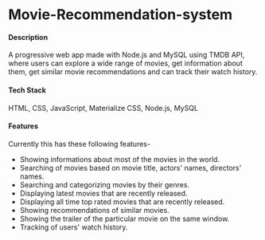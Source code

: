 # Movie-Recommendation-system

#### Description

A progressive web app made with Node.js and MySQL using TMDB API, where users can explore a wide range of movies, get information about them, get similar movie recommendations and can track their watch history.

#### Tech Stack

HTML, CSS, JavaScript, Materialize CSS, Node.js, MySQL

#### Features

Currently this has these following features-

* Showing informations about most of the movies in the world.
* Searching of movies based on movie title, actors' names, directors' names.
* Searching and categorizing movies by their genres. 
* Displaying latest movies that are recently released.
* Displaying all time top rated movies that are recently released.
* Showing recommendations of similar movies. 
* Showing the trailer of the particular movie on the same window. 
* Tracking of users' watch history. 

